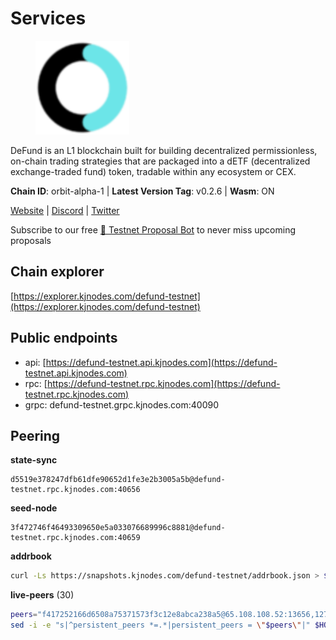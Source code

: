 # Services

<figure><img src="https://raw.githubusercontent.com/kj89/cosmos-images/main/logos/defund.png" width="150" alt=""><figcaption></figcaption></figure>

DeFund is an L1 blockchain built for building decentralized permissionless,  on-chain trading strategies that are packaged into a dETF (decentralized  exchange-traded fund) token, tradable within any ecosystem or CEX.

**Chain ID**: orbit-alpha-1 | **Latest Version Tag**: v0.2.6 | **Wasm**: ON

[Website](https://www.defund.app) | [Discord](https://discord.gg/FV26pRPZ3P) | [Twitter](https://twitter.com/defund_finance)



Subscribe to our free [🤖 Testnet Proposal Bot](https://t.me/kjnodes_testnet_proposal_bot) to never miss upcoming proposals


## Chain explorer
[https://explorer.kjnodes.com/defund-testnet](https://explorer.kjnodes.com/defund-testnet)

## Public endpoints

* api: [https://defund-testnet.api.kjnodes.com](https://defund-testnet.api.kjnodes.com)
* rpc: [https://defund-testnet.rpc.kjnodes.com](https://defund-testnet.rpc.kjnodes.com)
* grpc: defund-testnet.grpc.kjnodes.com:40090

## Peering

**state-sync**

```text
d5519e378247dfb61dfe90652d1fe3e2b3005a5b@defund-testnet.rpc.kjnodes.com:40656
```

**seed-node**

```text
3f472746f46493309650e5a033076689996c8881@defund-testnet.rpc.kjnodes.com:40659
```

**addrbook**
```bash
curl -Ls https://snapshots.kjnodes.com/defund-testnet/addrbook.json > $HOME/.defund/config/addrbook.json
```

**live-peers** (30)
```bash
peers="f417252166d6508a75371573f3c12e8abca238a5@65.108.108.52:13656,127b4bca7027bd677d342eed279acbdbe52832c5@178.18.245.137:27656,d5519e378247dfb61dfe90652d1fe3e2b3005a5b@65.109.68.190:40656,0108df8793ec07fa82ea202d54b70c603b827ea4@5.9.81.251:60656,790d14b181c9f538bfa81afaf70fe78c3e9b52e2@38.242.199.69:26656,205f6826808509bb8be87bfff953dd422bfff962@207.180.254.16:28656,eb7040eb80f3a0b62df828d38d818b3aec554b50@38.242.237.125:26456,dca0e42d5d6838954ae08b5526c42a80c01d5538@159.69.74.237:26756,d0623f88f6960343f11d920ac72bfebf13179a8d@185.208.206.56:26656,868120d57a36f8fbaba2cb8d3bab15759f8bab64@5.199.136.44:40656,c659b2e0ec4027e6d4977c49917bdbd27451203f@130.185.119.129:26656,230d474bebd608fa076c7ae2585a180fdc1befae@185.252.233.99:26656,ccebeed4dae0fe100826f7c7c111d4d62c4bb546@109.123.240.111:27656,ffb2898494cdbd6625d962ea4511c29507177c62@164.68.103.176:26656,bc3d614b684c8e1647f4196dc8a785b1ab0381ef@65.108.13.154:33656,e494f017a60c9be7b73541ea9356affbeee1c9cb@178.18.247.73:27656,d1c8bfe892396220d19c8815dcc4e536aaf0e080@164.68.127.58:26656,af0aee9f4b50d9ea30b64be0ab78415824ab87c7@65.21.237.241:26656,7a3c4079964eaca46f63f9a4ba37997ae55bee60@45.85.249.93:27656,8c48e2b5498ec307aafabb3a6887bd4bf68e5457@65.108.140.109:33656,bb76da2dd5d971ca420f1a72244158b4db9c0373@82.208.23.192:26656,f8093378e2e5e8fc313f9285e96e70a11e4b58d5@141.94.73.39:45656,5ce286faea0eb730e6d4f3636ab572fea20a879d@86.48.5.92:27656,04ff1f98174b35960d8bc2d10bf0da1406f7028b@194.146.12.215:27656,e67677fb5532cde14575e33c2bf4b1ed5b3e6bc3@116.202.117.229:33656,da77231e4a499106b2fa2f0d64e553c2a9e2203b@65.108.199.206:28656,cdadad3c8fc2982484fe7fd4fd041dcd437c6f8e@116.202.225.84:13656,6406dc6dff130a009ad79bb04eb29b731414811f@141.95.145.41:27656,8b80bc13d578d4e80fd672c247491f917c26a71d@84.201.162.168:26656,ea1af576f728832d90d4fe9944e45743bb270f24@154.12.245.40:30656"
sed -i -e "s|^persistent_peers *=.*|persistent_peers = \"$peers\"|" $HOME/.defund/config/config.toml
```
